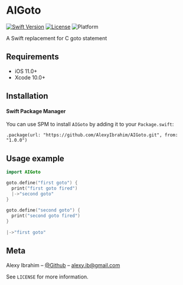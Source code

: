 # AIGoto
[![Swift Version][swift-image]][swift-url]
[![License][license-image]][license-url] 
![Platform](https://img.shields.io/cocoapods/p/LFAlertController.svg?style=flat)

A Swift replacement for C goto statement

## Requirements

- iOS 11.0+
- Xcode 10.0+

## Installation

#### Swift Package Manager
You can use SPM to install `AIGoto` by adding it to your `Package.swift`:

```
.package(url: "https://github.com/AlexyIbrahim/AIGoto.git", from: "1.0.0")
```

## Usage example

```swift
import AIGoto

goto.define("first goto") {
  print("first goto fired")
  |->"second goto"
}
        
goto.define("second goto") {
  print("second goto fired")
}
        
|->"first goto"
```

## Meta

Alexy Ibrahim – [@Github](https://github.com/alexyibrahim) – alexy.ib@gmail.com

See ``LICENSE`` for more information.

[swift-image]:https://img.shields.io/badge/swift-5.0-orange.svg
[swift-url]: https://swift.org/
[license-image]: https://img.shields.io/badge/License-MIT-blue.svg
[license-url]: LICENSE.md
# 

